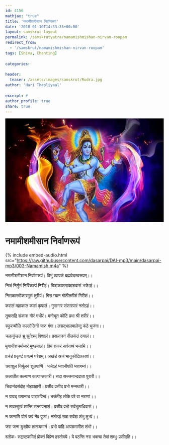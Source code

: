 ```yaml
---
id: 4156    
mathjax: "true"
title: 'नमामीशमीसान निर्वाणरूपं'
date: '2010-01-10T14:33:35+00:00'
layout: samskrut-layout 
permalink: /samskrutyatra/namamishmishan-nirvan-roopam
redirect_from: 
  - '/samskrut/namamishmishan-nirvan-roopam'
tags: [Shiva, Chanting]

categories:

header:
  teaser: /assets/images/samskrut/Rudra.jpg
author: 'Hari Thapliyaal'

excerpt: #
author_profile: true
share: true
---
```


![](/assets/images/samskrut/Rudra.jpg)

# नमामीशमीसान निर्वाणरूपं
{% include embed-audio.html src="https://raw.githubusercontent.com/dasarpai/DAI-mp3/main/dasarpai-mp3/003-Namamish.m4a" %}

नमामीशमीशान निर्वाणरूपं। विभुं व्यापकं ब्रह्मवेदस्वरूपम्।।

निजं निर्गुणं निर्विकल्पं निरीहं। चिदाकाशमाकाशवासं भजेऽहं।।

निराकारमोंकारमूलं तुरीयं। गिरा ग्यान गोतीतमीशं गिरीशं।।

करालं महाकाल कालं कृपालं। गुणागार संसारपारं नतोऽहं।।

तुषाराद्रि संकाश गौरं गभीरं। मनोभूत कोटि प्रभा श्री शरीरं।।

स्फुरन्मौलि कल्लोलिनी चारु गंगा। लसद्भालबालेन्दु कंठे भुजंगा।।

चलत्कुंडलं भ्रू सुनेत्रम् विशालं। प्रसन्नाननं नीलकंठं दयालं।।

मृगाधीशचर्माम्बरं मुण्डमालं। प्रियं शंकरं सर्वनाथं भजामि।।

प्रचंडं प्रकृष्टं प्रगल्भं परेशम्। अखंडं अजं भानुकोटिप्रकाशं।।

त्रयःशूल निर्मूलनं शूलपाणिं। भजेऽहं भवानीपतिं भावगम्यं।।

कलातीत कल्याण कल्पान्तकारी। सदा सज्जनान्ददाता पुरारी।।

चिदानंदसंदोह मोहापहारी। प्रसीद प्रसीद प्रभो मन्मथारी।।

न यावद् उमानाथ पादारविन्दं। भजंतीह लोके परे वा नराणां।।

न तावत्सुखं शान्ति सन्तापनाशं। प्रसीद प्रभो सर्वभूताधिवासं।।

न जानामि योगं जपं नैव पूजां। नतोऽहं सदा सर्वदा शंभु तुभ्यं।।

जरा जन्म दुःखौघ तातप्यमानं। प्रभो पाहि आपन्नमामीश शंभो।।

श्लोक- रुद्राष्टकमिदं प्रोक्तं विप्रेण हरतोषये। ये पठन्ति नरा भक्त्या तेषां शम्भुः प्रसीदति।।

